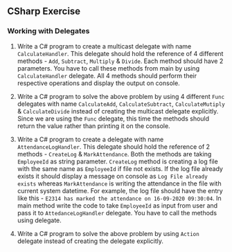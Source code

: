 ## CSharp Exercise

### Working with Delegates

1. Write a C# program to create a multicast delegate with name `CalculateHandler`. This delegate should hold the reference of 4 different methods - `Add`, `Subtract`, `Multiply` & `Divide`. Each method should have 2 parameters. You have to call these methods from main by using `CalculateHandler` delegate. All 4 methods should perform their respective operations and display the output on console.

2. Write a C# program to solve the above problem by using 4 different `Func` delegates with name `CalculateAdd`, `CalculateSubtract`, `CalculateMutiply` & `CalculateDivide` instead of creating the multicast delegate explicitly. Since we are using the `Func` delegate, this time the methods should return the value rather than printing it on the console.

3. Write a C# program to create a delegate with name `AttendanceLogHandler`. This delegate should hold the reference of 2 methods - `CreateLog` & `MarkAttendance`. Both the methods are taking `EmployeeId` as string parameter. `CreateLog` method is creating a log file with the same name as `EmployeeId` if file not exists. If the log file already exists it should display a message on console as `Log File already exists` whereas `MarkAttendance` is writing the attendance in the file with current system datetime. For example, the log file should have the entry like this - `E2314 has marked the attendance on 16-09-2020 09:30:04`. In main method write the code to take `EmployeeId` as input from user and pass it to `AttedanceLogHandler` delegate. You have to call the methods using delegate.

4. Write a C# program to solve the above problem by using `Action` delegate instead of creating the delegate explicitly.